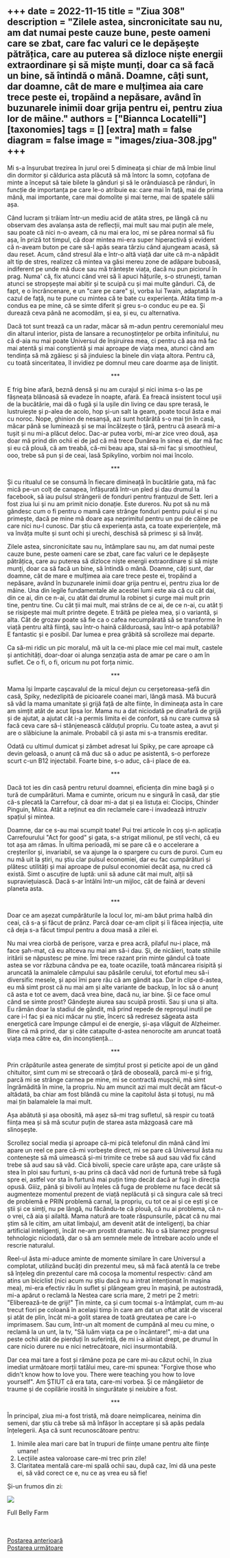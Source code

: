 
+++
date = 2022-11-15
title = "Ziua 308"
description = "Zilele astea, sincronicitate sau nu, am dat numai peste cauze bune, peste oameni care se zbat, care fac valuri ce le depășește pătrățica, care au puterea să dizloce niște energii extraordinare și să miște munți, doar ca să facă un bine, să întindă o mână. Doamne, câți sunt, dar doamne, cât de mare e mulțimea aia care trece peste ei, tropăind a nepăsare, având în buzunarele inimii doar grija pentru ei, pentru ziua lor de mâine."
authors = ["Biannca Locatelli"]
[taxonomies]
tags = []
[extra]
math = false
diagram = false
image = "images/ziua-308.jpg"
+++
---

Mi s-a înșurubat trezirea în jurul orei 5 dimineața și chiar de mă îmbie linul din dormitor și căldurica asta plăcută să mă întorc la somn, coțofana de minte a început să taie bilete la gânduri și să le orânduiască pe rânduri, în funcție de importanța pe care le-o atribuie ea: care mai în față, mai de prima mână, mai importante, care mai domolite și mai terne, mai de spatele sălii așa.

Când lucram și trăiam într-un mediu acid de atâta stres, pe lângă că nu observam des avalanșa asta de reflecții, mai mult sau mai puțin ale mele, sau poate că nici n-o aveam, că nu mai era loc, mi se părea normal să fiu așa, în priză tot timpul, că doar mintea mi-era super hiperactivă și evident că n-aveam buton pe care să-l apăs seara târziu când ajungeam acasă, să dau reset. Acum, când stresul ăla e într-o altă viață dar uite că m-a năpădit alt tip de stres, realizez că mintea va găsi mereu zone de adăpare buboasă, indiferent pe unde mă duce sau mă trântește viața, dacă nu pun piciorul în prag. Numa' că, fix atunci când vrei să îi apuci hățurile, s-o strunești, taman atunci se stropșește mai abitir și te scuipă cu și mai multe gânduri. Că, de fapt, e o încrâncenare, e un "care pe care" și, vorba lui Twain, adaptată la cazul de față, nu te pune cu mintea că te bate cu experiența. Atâta timp m-a condus ea pe mine, că se simte diferit și greu s-o conduc eu pe ea. Și durează ceva până ne acomodăm, și ea, și eu, cu alternativa.

Dacă tot sunt trează ca un radar, măcar să m-adun pentru ceremonialul meu din altarul interior, pista de lansare a recunoștințelor pe orbita infinitului, nu că d-aia nu mai poate Universul de înșiruirea mea, ci pentru că așa mă fac mai atentă și mai conștientă și mai aproape de viața mea, atunci când am tendința să mă zgâiesc și să jinduiesc la binele din viața altora. Pentru că, cu toată sinceritatea, îl invidiez pe domnul meu care doarme așa de liniștit.

<p style="text-align: center;">***</p>

E frig bine afară, beznă densă și nu am curajul și nici inima s-o las pe fâșneața blănoasă să evadeze în noapte, afară. Ea freacă insistent tocul ușii de la bucătărie, mai dă o fugă și la ușile din living ce dau spre terasă, le lustruiește și p-alea de acolo, hop și-un salt la geam, poate tocul ăsta e mai cu noroc. Nope, ghinion de nesanșă, azi sunt hotărâtă s-o mai țin în casă, măcar până se luminează și se mai încălzește o țâră, pentru că aseară mi-a tușit și nu mi-a plăcut deloc. Dac-ar putea vorbi, mi-ar zice vreo două, așa doar mă prind din ochii ei de jad că mă trece Dunărea în sinea ei, dar mă fac și eu că plouă, că am treabă, că-mi beau apa, stai să-mi fac și smoothieul, ooo, trebe să pun și de ceai, lasă Spikylino, vorbim noi mai încolo.

<p style="text-align: center;">***</p>

Și cu ritualul ce se consumă în fiecare dimineață în bucătărie gata, mă fac mică pe-un colț de canapea, înfășurată într-un pled și dau drumul la facebook, să iau pulsul strângerii de fonduri pentru franțuzul de Sett. Ieri a fost ziua lui și nu am primit nicio donație. Este dureros. Nu pot să nu mă gândesc cum o fi pentru o mamă care strânge fonduri pentru puiul ei și nu primește, dacă pe mine mă doare așa neprimitul pentru un pui de câine pe care nici nu-l cunosc. Dar știu că experiența asta, ca toate experiențele, mă va învăța multe și sunt ochi și urechi, deschisă să primesc și să învăț.

Zilele astea, sincronicitate sau nu, întâmplare sau nu, am dat numai peste cauze bune, peste oameni care se zbat, care fac valuri ce le depășește pătrățica, care au puterea să dizloce niște energii extraordinare și să miște munți, doar ca să facă un bine, să întindă o mână. Doamne, câți sunt, dar doamne, cât de mare e mulțimea aia care trece peste ei, tropăind a nepăsare, având în buzunarele inimii doar grija pentru ei, pentru ziua lor de mâine. Una din legile fundamentale ale acestei lumi este aia că cu cât dai, din ce ai, din ce n-ai, cu atât dai drumul la robinet și curge mai mult prin tine, pentru tine. Cu cât ții mai mult, mai strâns de ce ai, de ce n-ai, cu atât ți se risipește mai mult printre degete. E trăită pe pielea mea, și o variantă, și alta. Cât de grozav poate să fie ca o cafea necumpărată să se transforme în viață pentru altă ființă, sau într-o haină călduroasă, sau într-o apă potabilă? E fantastic și e posibil. Dar lumea e prea grăbită să scrolleze mai departe.

Ca să-mi ridic un pic moralul, mă uit la ce-mi place mie cel mai mult, castele și antichități, doar-doar oi alunga senzația asta de amar pe care o am în suflet. Ce o fi, o fi, oricum nu pot forța nimic.

<p style="text-align: center;">***</p>

Mama își împarte cașcavalul de la micul dejun cu cerșetoreasa-șefă din casă, Spiky, nedezlipită de picioarele coanei mari, lângă masă. Mă bucură să văd la mama umanitate și grijă față de alte ființe, în dimineața asta în care am simțit atât de acut lipsa lor. Mama nu a dat niciodată pe dinafară de grijă și de ajutat, a ajutat cât i-a permis limita ei de confort, să nu care cumva să facă ceva care să-i stânjenească călduțul propriu. Cu toate astea, a avut și are o slăbiciune la animale. Probabil că și asta mi s-a transmis ereditar.

Odată cu ultimul dumicat și zâmbet adresat lui Spiky, pe care aproape că devin geloasă, o anunț că mă duc să o aduc pe asistentă, s-o perforeze scurt c-un B12 injectabil. Foarte bine, s-o aduc, că-i place de ea.

<p style="text-align: center;">***</p>

Dacă tot ies din casă pentru returul doamnei, eficiența din mine bagă și o tură de cumpărături. Mama e cuminte, oricum nu e singură în casă, dar știe că-s plecată la Carrefour, că doar mi-a dat și ea listuța ei: Ciocips, Chinder Pinguin, Milca. Atât a reținut ea din reclamele care-i invadează intruziv spațiul și mintea.

Doamne, dar ce s-au mai scumpit toate! Pui trei articole în coș și-n aplicația Carrefourului "Act for good" și gata, s-a strigat milionul, pe stil vechi, că eu tot așa am rămas. În ultima perioadă, mi se pare că e o accelerare a creșterilor și, invariabil, se va ajunge la o spargere cu curs de puroi. Cum eu nu mă uit la știri, nu știu clar pulsul economiei, dar eu fac cumpărături și plătesc utilități și mai aproape de pulsul economiei decât așa, nu cred că există. Simt o ascuțire de luptă: unii să adune cât mai mult, alții să supraviețuiască. Dacă s-ar întâlni într-un mijloc, cât de faină ar deveni planeta asta.

<p style="text-align: center;">***</p>

Doar ce am așezat cumpărăturile la locul lor, mi-am băut prima halbă din ceai, că s-a și făcut de prânz. Parcă doar ce-am clipit și îi făcea injecția, uite că deja s-a făcut timpul pentru a doua masă a zilei ei.

Nu mai vrea ciorbă de perișore, varza e prea acră, pilaful nu-i place, mă face șah-mat, că eu altceva nu mai am să-i dau. Și, de nicăieri, toate stihiile iritării se năpustesc pe mine. Îmi trece razant prin minte gândul că toate astea se vor răzbuna cândva pe ea, toate ocaziile, toată mâncarea risipită și aruncată la animalele câmpului sau păsările cerului, tot efortul meu să-i diversific mesele, și apoi îmi pare rău că am gândit așa. Dar în clipe d-astea, eu mă simt prost că nu mai am și alte variante de backup, în loc să o anunț că asta e tot ce avem, dacă vrea bine, dacă nu, iar bine. Și ce face omul când se simte prost? Gândește aiurea sau scuipă prostii. Sau și una și alta. Eu rămân doar la stadiul de gândit, mă prind repede de reproșul inutil pe care i-l fac și ea nici măcar nu știe, încerc să redresez săgeata asta energetică care împunge câmpul ei de energie, și-așa vlăguit de Alzheimer. Bine că mă prind, dar și câte catapulte d-astea nenorocite am aruncat toată viața mea către ea, din inconștiență…

<p style="text-align: center;">***</p>

Prin crăpăturile astea generate de simțitul prost și peticite apoi de un gând chituitor, simt cum mi se strecoară o țâră de oboseală, parcă mi-e și frig, parcă mi se strânge carnea pe mine, mi se contractă mușchii, mă simt îngrămădită în mine, la propriu. Nu am muncit azi mai mult decât am făcut-o altădată, ba chiar am fost blândă cu mine la capitolul ăsta și totuși, nu mă mai țin balamalele la mai mult.

Așa abătută și așa obosită, mă așez să-mi trag sufletul, să respir cu toată ființa mea și să mă scutur puțin de starea asta mâzgoasă care mă slinoșește.

Scrollez social media și aproape că-mi pică telefonul din mână când îmi apare un reel ce pare că-mi vorbește direct, mi se pare că Universul ăsta nu contenește să mă uimească și-mi trimite ce trebe să aud sau văd fix când trebe să aud sau să văd. Cică bivolii, specie care urăște apa, care urăște să stea în ploi sau furtuni, s-au prins că dacă văd nori de furtună trebe să fugă spre ei, astfel vor sta în furtună mai puțin timp decât dacă ar fugi în direcția opusă. Giiiz, până și bivolii au înțeles că fuga de probleme nu face decât să augmenteze momentul prezent de viață neplăcută și că singura cale să treci de problemă e PRIN problemă carnal, la propriu, cu tot ce ai și ce ești și ce știi și ce simți, nu pe lângă, nu făcându-te că plouă, că nu ai problema, că n-o vrei, că aia și ailaltă. Mama natură are toate răspunsurile, păcat că nu mai știm să le citim, am uitat limbajul, am devenit atât de inteligenți, ba chiar artificial inteligenți, încât ne-am prostit dramatic. Nu o să blamez progresul tehnologic niciodată, dar o să am semnele mele de întrebare acolo unde el rescrie naturalul.

Reel-ul ăsta mi-aduce aminte de momente similare în care Universul a complotat, utilizând bucăți din prezentul meu, să mă facă atentă la ce trebe să înțeleg din prezentul care mă cocoșa la momentul respectiv: când am atins un biciclist (nici acum nu știu dacă nu a intrat intenționat în mașina mea), mi-era efectiv rău în suflet și plângeam greu în mașină, pe autostradă, mi-a apărut o reclamă la Nestea care scria mare, 2 metri pe 2 metri: "Eliberează-te de griji!" Țin minte, ca și cum tocmai s-a întâmplat, cum m-au trecut fiori pe coloană în același timp în care am dat un oftat atât de visceral și atât de plin, încât mi-a golit starea de toată greutatea pe care i-o imprimasem. Sau cum, într-un alt moment de cumpănă al meu cu mine, o reclamă la un unt, la tv, "Să luăm viața ca pe o încântare!", mi-a dat una peste ochii atât de pierduți în suferință, de mi i-a aliniat drept, pe drumul în care nicio durere nu e nici netrecătoare, nici insurmontabilă.

Dar cea mai tare a fost și rămâne poza pe care mi-au căzut ochii, în ziua imediat următoare morții tatălui meu, care-mi spunea: "Forgive those who didn't know how to love you. There were teaching you how to love yourself". Am ȘTIUT că era tata, care-mi vorbea. Și ce mângâietor de traume și de copilărie irosită în singurătate și neiubire a fost.

<p style="text-align: center;">***</p>

În principal, ziua mi-a fost tristă, mă doare neimplicarea, neinima din semeni, dar știu că trebe să mă înfășor în acceptare și să apăs pedala înțelegerii. Așa că sunt recunoscătoare pentru:
1. Inimile alea mari care bat în trupuri de ființe umane pentru alte ființe umane!
2. Lecțiile astea valoroase care-mi trec prin zile!
3. Claritatea mentală care-mi spală ochii sau, după caz, îmi dă una peste ei, să văd corect ce e, nu ce aș vrea eu să fie!

Și-un frumos din zi:

<div class="flex justify-center">
  <img src="images/308.jpeg" />
</div>

Full Belly Farm

<br/>

<br/>

<div class="flex justify-between">
  <div>
    <a href="/blog/ziua-307/">Postarea anterioară</a>
  </div>
  <div>
    <a href="/blog/ziua-309/">Postarea următoare</a>
  </div>
</div>
